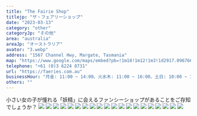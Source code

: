 ```yaml
---
title: "The Fairie Shop"
titlejp: "ザ・フェアリーショップ"
date: "2023-03-13"
category: "other"
categoryJp: "その他"
area: "australia"
areaJp: "オーストラリア"
avator: "3.webp"
address: "1567 Channel Hwy, Margate, Tasmania"
map: "https://www.google.com/maps/embed?pb=!1m18!1m12!1m3!1d2917.0967662806215!2d147.26774667604616!3d-43.01835034901929!2m3!1f0!2f0!3f0!3m2!1i1024!2i768!4f13.1!3m3!1m2!1s0xaa6e7588a1a38073%3A0xe91cafbb6b9665b2!2sThe%20Faerie%20Shop!5e0!3m2!1sja!2sjp!4v1686288867364!5m2!1sja!2sjp"
telephone: "+61 (0)3 6224 8731"
url: "https://faeries.com.au"
businessHour: "月金: 11:00 ~ 14:00、火水木: 11:00 ~ 16:00、土日: 10:00 ~ 15:00"
others: ""
---
```


小さい女の子が憧れる「妖精」に会えるファンシーショップがあることをご存知でしょうか？
![](../images/posts/15/1.webp)
![](../images/posts/15/2.webp)
![](../images/posts/15/3.webp)
![](../images/posts/15/4.webp)
![](../images/posts/15/5.webp)
![](../images/posts/15/6.webp)
![](../images/posts/15/7.webp)
![](../images/posts/15/8.webp)
![](../images/posts/15/9.webp)
![](../images/posts/15/10.webp)
![](../images/posts/15/11.webp)
![](../images/posts/15/12.webp)
![](../images/posts/15/13.webp)
![](../images/posts/15/14.webp)
![](../images/posts/15/15.webp)
![](../images/posts/15/16.webp)
![](../images/posts/15/17.webp)
![](../images/posts/15/18.webp)
![](../images/posts/15/19.webp)
![](../images/posts/15/20.webp)
